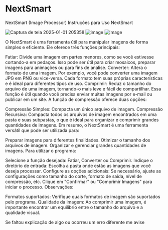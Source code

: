 # NextSmart
NextSmart (Image Processor)
Instruções para Uso NextSmart

![Captura de tela 2025-01-01 205358](https://github.com/user-attachments/assets/72ac42aa-4339-4090-8aa8-60271a3ae2c4)
![image](https://github.com/user-attachments/assets/3c67b897-3fc5-49ff-a9a8-8855eba95a03)
![image](https://github.com/user-attachments/assets/4039bec4-c0ed-4c62-a7f9-6a9407742120)



O NextSmart é uma ferramenta útil para manipular imagens de forma simples e eficiente. Ele oferece três funções principais:

Fatiar: Divide uma imagem em partes menores, como se você estivesse cortando-a em pedaços. Isso pode ser útil para criar mosaicos, preparar imagens para animações ou para fins de análise.
Converter: Altera o formato de uma imagem. Por exemplo, você pode converter uma imagem JPG em PNG ou vice-versa. Cada formato tem suas próprias características e é ideal para diferentes tipos de uso.
Comprimir: Reduz o tamanho do arquivo de uma imagem, tornando-o mais leve e fácil de compartilhar. Essa função é útil quando você precisa enviar muitas imagens por e-mail ou publicar em um site.
A função de compressão oferece duas opções:

Compressão Simples: Compacta um único arquivo de imagem.
Compressão Recursiva: Compacta todos os arquivos de imagem encontrados em uma pasta e suas subpastas, o que é ideal para organizar e comprimir grandes quantidades de imagens.
Em resumo, o NextSmart é uma ferramenta versátil que pode ser utilizada para:

Preparar imagens para diferentes finalidades.
Otimizar o tamanho dos arquivos de imagem.
Organizar e gerenciar grandes quantidades de imagens.
Para utilizar o programa:

Selecione a função desejada: Fatiar, Converter ou Comprimir.
Indique o diretório de entrada: Escolha a pasta onde estão as imagens que você deseja processar.
Configure as opções adicionais: Se necessário, ajuste as configurações como tamanho do corte, formato de saída, nível de compressão, etc.
Clique em "Confirmar" ou "Comprimir Imagens" para iniciar o processo.
Observações:

Formatos suportados: Verifique quais formatos de imagem são suportados pelo programa.
Qualidade da imagem: Ao comprimir uma imagem, é importante encontrar um equilíbrio entre o tamanho do arquivo e a qualidade visual.


Se faltou explicação de algo ou ocorreu um erro diferente me avise
